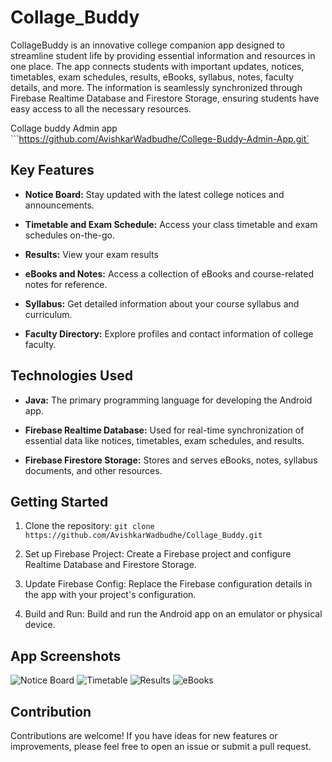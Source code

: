 # Collage_Buddy

CollageBuddy is an innovative college companion app designed to streamline student life by providing essential information and resources in one place. The app connects students with important updates, notices, timetables, exam schedules, results, eBooks, syllabus, notes, faculty details, and more. The information is seamlessly synchronized through Firebase Realtime Database and Firestore Storage, ensuring students have easy access to all the necessary resources.

Collage buddy Admin app  ```https://github.com/AvishkarWadbudhe/College-Buddy-Admin-App.git`

## Key Features

- **Notice Board:** Stay updated with the latest college notices and announcements.

- **Timetable and Exam Schedule:** Access your class timetable and exam schedules on-the-go.

- **Results:** View your exam results

- **eBooks and Notes:** Access a collection of eBooks and course-related notes for reference.

- **Syllabus:** Get detailed information about your course syllabus and curriculum.

- **Faculty Directory:** Explore profiles and contact information of college faculty.

## Technologies Used

- **Java:** The primary programming language for developing the Android app.

- **Firebase Realtime Database:** Used for real-time synchronization of essential data like notices, timetables, exam schedules, and results.

- **Firebase Firestore Storage:** Stores and serves eBooks, notes, syllabus documents, and other resources.

## Getting Started

1. Clone the repository: `git clone https://github.com/AvishkarWadbudhe/Collage_Buddy.git`

2. Set up Firebase Project: Create a Firebase project and configure Realtime Database and Firestore Storage.

3. Update Firebase Config: Replace the Firebase configuration details in the app with your project's configuration.

4. Build and Run: Build and run the Android app on an emulator or physical device.

## App Screenshots

![Notice Board](screenshots/notice_board.png)
![Timetable](screenshots/timetable.png)
![Results](screenshots/results.png)
![eBooks](screenshots/ebooks.png)

## Contribution

Contributions are welcome! If you have ideas for new features or improvements, please feel free to open an issue or submit a pull request.
